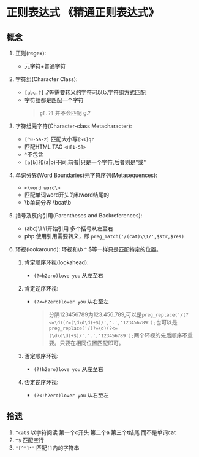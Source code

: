正则表达式   《精通正则表达式》
========

概念
-------
1. 正则(regex):
	+ 元字符+普通字符
2. 字符组(Character Class):
    + `[abc.?]`     .?等需要转义的字符可以以字符组方式匹配
    + 字符组都是匹配一个字符 
		>`g[.?]` 并不会匹配 g.?

3. 字符组元字符(Character-class Metacharacter):
    + `[^0-5a-z]`  匹配大小写`[Ss]qr`
    + 匹配HTML TAG `<H[1-5]>`
    + ^不包含
    + `[a|b]`和(a|b)不同,前者|只是一个字符,后者则是"或"
4. 单词分界(Word Boundaries)元字符序列(Metasequences):
    + `<\word word\>`
    + 匹配单词word开头的和word结尾的
    + \b单词分界 \bcat\b
5. 括号及反向引用(Parentheses and Backreferences):
	+ (abc)\1       \1开始引用 多个括号从左至右
   	+ php 使用引用需要转义，即 `preg_match('/(cat)\\1/',$str,$res)`
6. 环视(lookaround):
    环视和\b ^ $等一样只是匹配特定的位置。
    1. 肯定顺序环视(lookahead): 
		+ `(?=h2ero)love you`     从左至右
    2. 肯定逆序环视:
    	+ `(?<=h2ero)lover you`   从右至左
	    	>分隔123456789为123.456.789,可以是`preg_replace('/(?<=\d)(?=(\d\d\d)+$)/','.','123456789');`也可以是`preg_replace('/(?=\d)(?<=(\d\d\d)+$)/','.','123456789');`两个环视的先后顺序不重要。只要在相同位置匹配即可。

	3. 否定顺序环视:
		+ `(?!h2ero)love you`     从左至右
	4. 否定逆序环视:
		+ `(?<!h2ero)lover you`   从右至左

	
拾遗
-------
1. `^cat$`       以字符阅读 第一个c开头 第二个a 第三个t结尾 而不是单词cat
2. `^$`          匹配空行
3. `"[^"]*"`   匹配`[]`内的字符串

